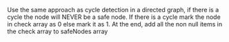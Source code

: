 Use the same approach as cycle detection in a directed graph, if there is a cycle the node will NEVER be a safe node.
If there is a cycle mark the node in check array as 0 else mark it as 1. At the end, add all the non null items in the check array to safeNodes array